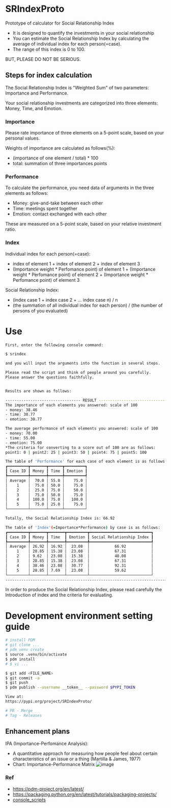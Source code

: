 # SRIndexProto
Prototype of calculator for Social Relationship Index
- It is designed to quantify the investments in your social relationship
- You can estimate the Social Relationship Index by calculating the average of individual index for each person(=case).
- The range of this index is 0 to 100.

BUT, PLEASE DO NOT BE SERIOUS.

## Steps for index calculation

The Social Relationship Index is "Weighted Sum" of two parameters: Importance and Performance.

Your social relationship investments are categorized into three elements: Money, Time, and Emotion.

### Importance
Please rate importance of three elements on a 5-point scale, based on your personal values.

Weights of importance are calculated as follows(%):
- (importance of one element / total) * 100
- total: summation of three importances points
  
### Performance
To calculate the performance, you need data of arguments in the three elements as follows:
- Money: give-and-take between each other
- Time: meetings spent together
- Emotion: contact exchanged with each other

These are measured on a 5-point scale, based on your relative investment ratio.

### Index
Individual index for each person(=case):
- index of element 1 + index of element 2 + index of element 3 
- (Importance weight * Perfomance point) of element 1 + (Importance weight * Perfomance point) of element 2 + (Importance weight * Perfomance point) of element 3

Social Relationship Index:
- (index case 1 + index case 2 + ... index case n) / n 
- (the summation of all individual index for each person) / (the number of persons of you evaluated) 

# Use
```bash
First, enter the following console command:

$ srindex

and you will input the arguments into the function in several steps.

Please read the script and think of people around you carefully.
Please answer the questions faithfully.


Results are shown as follows:

--------------------------------- RESULT ----------------------------------------
The importance of each elements you answered: scale of 100
- money: 38.46
- time: 30.77
- emotion: 30.77

The average performance of each elements you answered: scale of 100
- money: 70.00
- time: 55.00
- emotion: 75.00
*The criteria for converting to a score out of 100 are as follows:
point1: 0 | point2: 25 | point3: 50 | point4: 75 | point5: 100

The table of 'Performance' for each case of each element is as follows:
┏━━━━━━━━━┳━━━━━━━┳━━━━━━┳━━━━━━━━━┓
┃ Case ID ┃ Money ┃ Time ┃ Emotion ┃
┡━━━━━━━━━╇━━━━━━━╇━━━━━━╇━━━━━━━━━┩
│ Average │  70.0 │ 55.0 │    75.0 │
│    1    │  75.0 │ 50.0 │    75.0 │
│    2    │  25.0 │ 75.0 │    50.0 │
│    3    │  75.0 │ 50.0 │    75.0 │
│    4    │ 100.0 │ 75.0 │   100.0 │
│    5    │  75.0 │ 25.0 │    75.0 │
└─────────┴───────┴──────┴─────────┘

Totally, the Social Relationship Index is: 66.92

The table of 'Index'(=Importance*Performance) by case is as follows:
┏━━━━━━━━━┳━━━━━━━┳━━━━━━━┳━━━━━━━━━┳━━━━━━━━━━━━━━━━━━━━━━━━━━━┓
┃ Case ID ┃ Money ┃ Time  ┃ Emotion ┃ Social Relationship Index ┃
┡━━━━━━━━━╇━━━━━━━╇━━━━━━━╇━━━━━━━━━╇━━━━━━━━━━━━━━━━━━━━━━━━━━━┩
│ Average │ 26.92 │ 16.92 │  23.08  │           66.92           │
│    1    │ 28.85 │ 15.38 │  23.08  │           67.31           │
│    2    │ 9.62  │ 23.08 │  15.38  │           48.08           │
│    3    │ 28.85 │ 15.38 │  23.08  │           67.31           │
│    4    │ 38.46 │ 23.08 │  30.77  │           92.31           │
│    5    │ 28.85 │ 7.69  │  23.08  │           59.62           │
└─────────┴───────┴───────┴─────────┴───────────────────────────┘
---------------------------------------------------------------------------------

```


 
In order to produce the Social Relationship Index,
please read carefully the Introduction of index and the criteria for evaluating.   


# Development environment setting guide
```bash
# install PDM
# git clone ...
# pdm venv create
$ source .venv/bin/activate
$ pdm install
# $ vi ...

$ git add <FILE_NAME>
$ git commit -a
$ git push
$ pdm publish --username __token__ --password $PYPI_TOKEN

View at:
https://pypi.org/project/SRIndexProto/

# PR - Merge
# Tag - Releases
```

## Enhancement plans
IPA (Importance-Perfomance Analysis): 
- A quantitative approach for measuring how people feel about certain characteristics of an issue or a thing (Martilla & James, 1977)
- Chart: Importance-Performance Matrix
![image](https://github.com/user-attachments/assets/595edffe-f813-446f-91c3-e3948f9a1514)




### Ref
- https://pdm-project.org/en/latest/
- https://packaging.python.org/en/latest/tutorials/packaging-projects/
- [console_scripts](https://packaging.python.org/en/latest/specifications/entry-points/#entry-points-specification)

